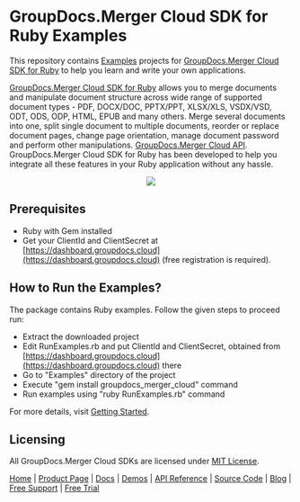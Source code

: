 # GroupDocs.Merger Cloud SDK for Ruby Examples

This repository contains [Examples](Examples) projects for [GroupDocs.Merger Cloud SDK for Ruby](https://github.com/groupdocs-merger-cloud/groupdocs-merger-cloud-ruby) to help you learn and write your own applications.

[GroupDocs.Merger Cloud SDK for Ruby](https://products.groupdocs.cloud/merger/ruby) allows you to merge documents and manipulate document structure across wide range of supported document types - PDF, DOCX/DOC, PPTX/PPT, XLSX/XLS, VSDX/VSD, ODT, ODS, ODP, HTML, EPUB and many others. Merge several documents into one, split single document to multiple documents, reorder or replace document pages, change page orientation, manage document password and perform other manipulations.
[GroupDocs.Merger Cloud API](https://products.groupdocs.cloud/merger). GroupDocs.Merger Cloud SDK for Ruby has been developed to help you integrate all these features in your Ruby application without any hassle.

<p align="center">
  <a title="Download complete GroupDocs.Merger Cloud SDK Ruby Example source code" href="https://github.com/groupdocs-merger-cloud/groupdocs-merger-cloud-ruby-samples/archive/master.zip">
	<img src="https://raw.github.com/AsposeExamples/java-examples-dashboard/master/images/downloadZip-Button-Large.png" />
  </a>
</p>

## Prerequisites

+ Ruby with Gem installed
+ Get your ClientId and ClientSecret at [https://dashboard.groupdocs.cloud](https://dashboard.groupdocs.cloud) (free registration is required).

## How to Run the Examples?

The package contains Ruby examples. Follow the given steps to proceed run:

+ Extract the downloaded project
+ Edit RunExamples.rb and put ClientId and ClientSecret, obtained from [https://dashboard.groupdocs.cloud](https://dashboard.groupdocs.cloud) there
+ Go to "Examples" directory of the project
+ Execute "gem install groupdocs_merger_cloud" command
+ Run examples using "ruby RunExamples.rb" command

For more details, visit  [Getting Started](https://docs.groupdocs.cloud/merger/getting-started/).

## Licensing

All GroupDocs.Merger Cloud SDKs are licensed under [MIT License](LICENSE).

[Home](https://www.groupdocs.cloud/) | [Product Page](https://products.groupdocs.cloud/merger/ruby) | [Docs](https://docs.groupdocs.cloud/merger/) | [Demos](https://products.groupdocs.app/merger/family) | [API Reference](https://apireference.groupdocs.cloud/merger/) | [Source Code](https://github.com/groupdocs-merger-cloud/groupdocs-merger-cloud-ruby) | [Blog](https://blog.groupdocs.cloud/category/merger/) | [Free Support](https://forum.groupdocs.cloud/c/merger) | [Free Trial](https://purchase.groupdocs.cloud/trial)
